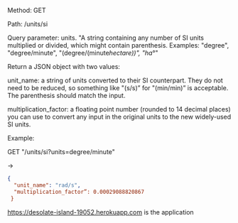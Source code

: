 Method: GET

Path: /units/si

Query parameter: units​. "A string containing any number of SI units multiplied or divided, which might contain parenthesis. Examples: "degree", "degree/minute", "(degree/(minute*hectare))", "ha*°"

Return a JSON object with two values:

unit_name​: a string of units converted to their SI counterpart. They do not need to be reduced, so something like "(s/s)” for "(min/min)” is acceptable. The parenthesis should match the input.

multiplication_factor​: a floating point number (rounded to 14 decimal places) you can use to convert any input in the original units to the new widely-used SI units.

Example:

GET "/units/si?units=degree/minute"

->
```json
{ 
  "unit_name": "rad/s", 
  "multiplication_factor”: 0.00029088820867 
 }
```

https://desolate-island-19052.herokuapp.com is the application

